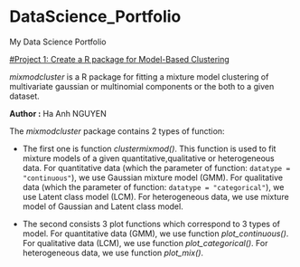# DataScience_Portfolio

My Data Science Portfolio

[#Project 1: Create a R package for Model-Based Clustering](https://github.com/haanhnguyen95/mixmodcluster)

*mixmodcluster* is a R package for fitting a mixture model clustering of multivariate gaussian 
or multinomial components or the both to a given dataset.

**Author :** Ha Anh NGUYEN

The *mixmodcluster* package contains 2 types of function:

- The first one is function *clustermixmod()*. This function is used to fit mixture models of a given quantitative,qualitative or heterogeneous data. For quantitative data (which the parameter of function: `datatype = "continuous"`), we use Gaussian mixture model (GMM). For qualitative data (which the parameter of function: `datatype = "categorical"`), we use Latent class model (LCM). For heterogeneous data, we use mixture model of Gaussian and Latent class model.

- The second consists 3 plot functions which correspond to 3 types of model. For quantitative data (GMM), we use function *plot_continuous()*. For qualitative data (LCM), we use function *plot_categorical()*. For heterogeneous data, we use function *plot_mix()*.

